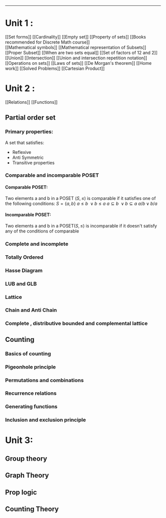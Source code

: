 ___
# Unit 1 :

[[Set forms]]
[[Cardinality]]
[[Empty set]]
[[Property of sets]]
[[Books recommended for Discrete Math course]]  
[[Mathematical symbols]]
[[Mathematical representation of Subsets]]
[[Proper Subset]]
[[When are two sets equal]]
[[Set of factors of 12 and 2]]
[[Union]]
[[Intersection]]
[[Union and intersection repetition notation]]
[[Operations on sets]]
[[Laws of sets]]
[[De Morgan's theorem]]
[[Home work]]
[[Solved Problems]]
[[Cartesian Product]]

# Unit 2 :
[[Relations]]
[[Functions]] 
## Partial order set
### Primary properties:
A set that satisfies:
- Reflexive
- Anti Symmetric
- Transitive
properties

### Comparable and incomparable POSET

#### Comparable POSET:
Two elements a and b in a POSET $(S, \leq)$ is comparable if it satisfies one of the following conditions:
$S= \{a,b\}$
$a\leq b\ \vee b\leq a$
$a\subseteq  b\ \vee b\subseteq a$
$a/b \vee b/a$

#### Incomparable POSET:
Two elements a and b in a POSET$(S,\leq)$ is incomparable if it doesn't satisfy any of the conditions of comparable




### Complete and incomplete

### Totally Ordered
### Hasse Diagram
### LUB and GLB
### Lattice
### Chain and Anti Chain
### Complete , distributive bounded and complemental lattice



## Counting
### Basics of counting
### Pigeonhole principle
### Permutations and combinations
### Recurrence relations
### Generating functions
### Inclusion and exclusion principle


# Unit 3:
## Group theory
## Graph Theory

## Prop logic
## Counting Theory

